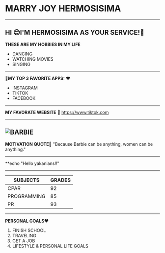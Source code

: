 # MARRY JOY HERMOSISIMA
---
**HI** :blush:I'M HERMOSISIMA AS YOUR SERVICE!:ribbon:
---
**THESE ARE MY HOBBIES IN MY LIFE**
* DANCING
* WATCHING MOVIES
* SINGING
---
:iphone:**MY TOP 3 FAVORITE APPS:** :heart:
* INSTAGRAM
* TIKTOK
* FACEBOOK
---
**MY FAVORATE WEBSITE** :butterfly:
<https://www.tiktok.com>

---
![BARBIE](https://en.barbiepedia.com/img/barbie/800/X9449_0.jpg)
---
**MOTIVATION QUOTE**:ribbon:
"Because Barbie can be anything, women can be anything."

---
**echo "Hello yakanians!!"

---

|SUBJECTS|GRADES|
|---|---|
|CPAR|92|
|PROGRAMMING|85|
|PR|93|

---
**PERSONAL GOALS**:heart:
1. FINISH SCHOOL
2. TRAVELING
3. GET A JOB
4. LIFESTYLE & PERSONAL LIFE GOALS



